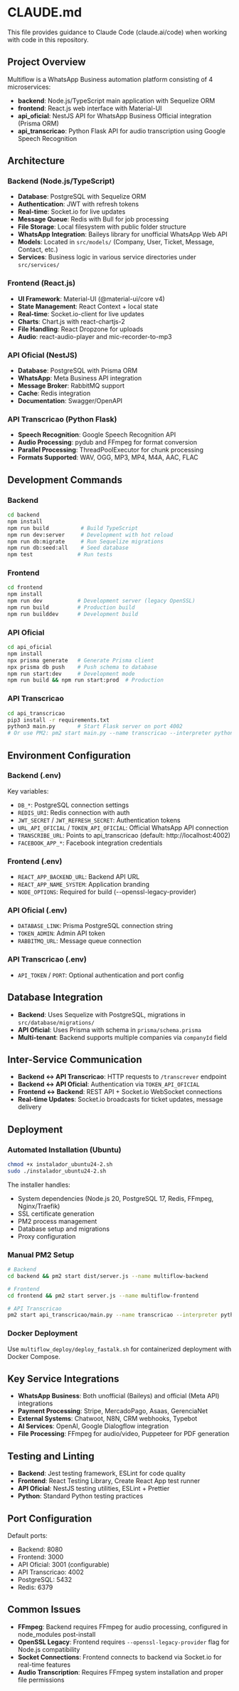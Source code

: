 # CLAUDE.md

This file provides guidance to Claude Code (claude.ai/code) when working with code in this repository.

## Project Overview

Multiflow is a WhatsApp Business automation platform consisting of 4 microservices:

- **backend**: Node.js/TypeScript main application with Sequelize ORM
- **frontend**: React.js web interface with Material-UI
- **api_oficial**: NestJS API for WhatsApp Business Official integration (Prisma ORM)
- **api_transcricao**: Python Flask API for audio transcription using Google Speech Recognition

## Architecture

### Backend (Node.js/TypeScript)
- **Database**: PostgreSQL with Sequelize ORM
- **Authentication**: JWT with refresh tokens
- **Real-time**: Socket.io for live updates
- **Message Queue**: Redis with Bull for job processing
- **File Storage**: Local filesystem with public folder structure
- **WhatsApp Integration**: Baileys library for unofficial WhatsApp Web API
- **Models**: Located in `src/models/` (Company, User, Ticket, Message, Contact, etc.)
- **Services**: Business logic in various service directories under `src/services/`

### Frontend (React.js)
- **UI Framework**: Material-UI (@material-ui/core v4)
- **State Management**: React Context + local state
- **Real-time**: Socket.io-client for live updates
- **Charts**: Chart.js with react-chartjs-2
- **File Handling**: React Dropzone for uploads
- **Audio**: react-audio-player and mic-recorder-to-mp3

### API Oficial (NestJS)
- **Database**: PostgreSQL with Prisma ORM
- **WhatsApp**: Meta Business API integration
- **Message Broker**: RabbitMQ support
- **Cache**: Redis integration
- **Documentation**: Swagger/OpenAPI

### API Transcricao (Python Flask)
- **Speech Recognition**: Google Speech Recognition API
- **Audio Processing**: pydub and FFmpeg for format conversion
- **Parallel Processing**: ThreadPoolExecutor for chunk processing
- **Formats Supported**: WAV, OGG, MP3, MP4, M4A, AAC, FLAC

## Development Commands

### Backend
```bash
cd backend
npm install
npm run build          # Build TypeScript
npm run dev:server     # Development with hot reload
npm run db:migrate     # Run Sequelize migrations
npm run db:seed:all    # Seed database
npm test              # Run tests
```

### Frontend  
```bash
cd frontend
npm install
npm run dev           # Development server (legacy OpenSSL)
npm run build         # Production build
npm run builddev      # Development build
```

### API Oficial
```bash
cd api_oficial
npm install
npx prisma generate   # Generate Prisma client
npx prisma db push    # Push schema to database
npm run start:dev     # Development mode
npm run build && npm run start:prod  # Production
```

### API Transcricao
```bash
cd api_transcricao
pip3 install -r requirements.txt
python3 main.py       # Start Flask server on port 4002
# Or use PM2: pm2 start main.py --name transcricao --interpreter python3
```

## Environment Configuration

### Backend (.env)
Key variables:
- `DB_*`: PostgreSQL connection settings
- `REDIS_URI`: Redis connection with auth
- `JWT_SECRET` / `JWT_REFRESH_SECRET`: Authentication tokens
- `URL_API_OFICIAL` / `TOKEN_API_OFICIAL`: Official WhatsApp API connection
- `TRANSCRIBE_URL`: Points to api_transcricao (default: http://localhost:4002)
- `FACEBOOK_APP_*`: Facebook integration credentials

### Frontend (.env)
- `REACT_APP_BACKEND_URL`: Backend API URL
- `REACT_APP_NAME_SYSTEM`: Application branding
- `NODE_OPTIONS`: Required for build (--openssl-legacy-provider)

### API Oficial (.env)
- `DATABASE_LINK`: Prisma PostgreSQL connection string
- `TOKEN_ADMIN`: Admin API token
- `RABBITMQ_URL`: Message queue connection

### API Transcricao (.env)
- `API_TOKEN` / `PORT`: Optional authentication and port config

## Database Integration

- **Backend**: Uses Sequelize with PostgreSQL, migrations in `src/database/migrations/`
- **API Oficial**: Uses Prisma with schema in `prisma/schema.prisma`
- **Multi-tenant**: Backend supports multiple companies via `companyId` field

## Inter-Service Communication

- **Backend ↔ API Transcricao**: HTTP requests to `/transcrever` endpoint
- **Backend ↔ API Oficial**: Authentication via `TOKEN_API_OFICIAL`
- **Frontend ↔ Backend**: REST API + Socket.io WebSocket connections
- **Real-time Updates**: Socket.io broadcasts for ticket updates, message delivery

## Deployment

### Automated Installation (Ubuntu)
```bash
chmod +x instalador_ubuntu24-2.sh
sudo ./instalador_ubuntu24-2.sh
```

The installer handles:
- System dependencies (Node.js 20, PostgreSQL 17, Redis, FFmpeg, Nginx/Traefik)
- SSL certificate generation
- PM2 process management
- Database setup and migrations
- Proxy configuration

### Manual PM2 Setup
```bash
# Backend
cd backend && pm2 start dist/server.js --name multiflow-backend

# Frontend  
cd frontend && pm2 start server.js --name multiflow-frontend

# API Transcricao
pm2 start api_transcricao/main.py --name transcricao --interpreter python3
```

### Docker Deployment
Use `multiflow_deploy/deploy_fastalk.sh` for containerized deployment with Docker Compose.

## Key Service Integrations

- **WhatsApp Business**: Both unofficial (Baileys) and official (Meta API) integrations
- **Payment Processing**: Stripe, MercadoPago, Asaas, GerenciaNet
- **External Systems**: Chatwoot, N8N, CRM webhooks, Typebot
- **AI Services**: OpenAI, Google Dialogflow integration
- **File Processing**: FFmpeg for audio/video, Puppeteer for PDF generation

## Testing and Linting

- **Backend**: Jest testing framework, ESLint for code quality
- **Frontend**: React Testing Library, Create React App test runner  
- **API Oficial**: NestJS testing utilities, ESLint + Prettier
- **Python**: Standard Python testing practices

## Port Configuration

Default ports:
- Backend: 8080
- Frontend: 3000  
- API Oficial: 3001 (configurable)
- API Transcricao: 4002
- PostgreSQL: 5432
- Redis: 6379

## Common Issues

- **FFmpeg**: Backend requires FFmpeg for audio processing, configured in node_modules post-install
- **OpenSSL Legacy**: Frontend requires `--openssl-legacy-provider` flag for Node.js compatibility
- **Socket Connections**: Frontend connects to backend via Socket.io for real-time features
- **Audio Transcription**: Requires FFmpeg system installation and proper file permissions